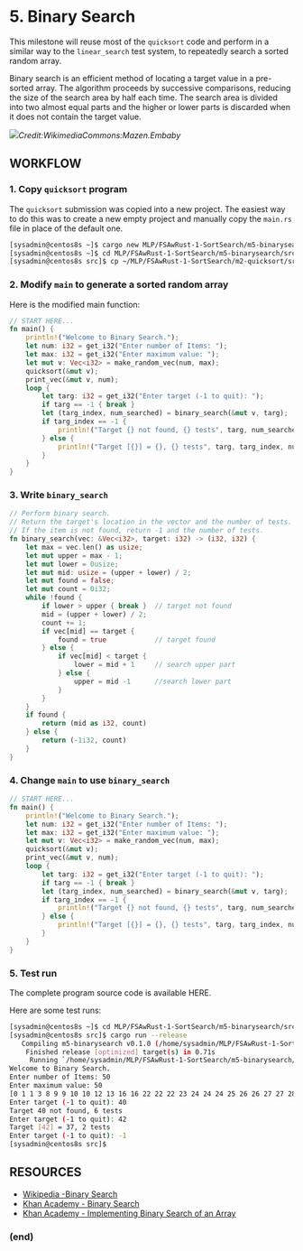 # 5. Binary Search
This milestone will reuse most of the `quicksort` code and perform in a similar way to the `linear_search` test system, to repeatedly search a sorted random array.

Binary search is an efficient method of locating a target value in a pre-sorted array. The algorithm proceeds by successive comparisons, reducing the size of the search area by half each time. The search area is divided into two almost equal parts and the higher or lower parts is discarded when it does not contain the target value.

![](https://upload.wikimedia.org/wikipedia/commons/c/c1/Binary-search-work.gif)_Credit:WikimediaCommons:Mazen.Embaby_

## WORKFLOW
### 1. Copy `quicksort` program
The `quicksort` submission was copied into a new project. The easiest way to do this was to create a new empty project and manually copy the `main.rs` file in place of the default one.
``` bash
[sysadmin@centos8s ~]$ cargo new MLP/FSAwRust-1-SortSearch/m5-binarysearch
[sysadmin@centos8s ~]$ cd MLP/FSAwRust-1-SortSearch/m5-binarysearch/src
[sysadmin@centos8s src]$ cp ~/MLP/FSAwRust-1-SortSearch/m2-quicksort/src/main.rs .
```
### 2. Modify `main` to generate a sorted random array
Here is the modified main function:
``` rust
// START HERE...
fn main() {
	println!("Welcome to Binary Search.");
    let num: i32 = get_i32("Enter number of Items: ");
    let max: i32 = get_i32("Enter maximum value: ");
    let mut v: Vec<i32> = make_random_vec(num, max);
    quicksort(&mut v);
    print_vec(&mut v, num);
    loop {
		let targ: i32 = get_i32("Enter target (-1 to quit): ");
		if targ == -1 { break }
		let (targ_index, num_searched) = binary_search(&mut v, targ);
		if targ_index == -1 {
			println!("Target {} not found, {} tests", targ, num_searched);
		} else {
			println!("Target [{}] = {}, {} tests", targ, targ_index, num_searched);
		}
	}
}
```
### 3. Write `binary_search`
``` rust
// Perform binary search.
// Return the target's location in the vector and the number of tests.
// If the item is not found, return -1 and the number of tests.
fn binary_search(vec: &Vec<i32>, target: i32) -> (i32, i32) {
	let max = vec.len() as usize;
	let mut upper = max - 1;
	let mut lower = 0usize;
	let mut mid: usize = (upper + lower) / 2;
	let mut found = false;
	let mut count = 0i32;
	while !found {
		if lower > upper { break }	// target not found
		mid = (upper + lower) / 2;
		count += 1;
		if vec[mid] == target {
			found = true			// target found
		} else {
			if vec[mid] < target {
				lower = mid + 1		// search upper part
			} else {
				upper = mid -1		//search lower part
			}
		}
	}
	if found {
		return (mid as i32, count)
	} else {
		return (-1i32, count)
	}
}
```
### 4. Change `main` to use `binary_search`
``` rust
// START HERE...
fn main() {
	println!("Welcome to Binary Search.");
    let num: i32 = get_i32("Enter number of Items: ");
    let max: i32 = get_i32("Enter maximum value: ");
    let mut v: Vec<i32> = make_random_vec(num, max);
    quicksort(&mut v);
    print_vec(&mut v, num);
    loop {
		let targ: i32 = get_i32("Enter target (-1 to quit): ");
		if targ == -1 { break }
		let (targ_index, num_searched) = binary_search(&mut v, targ);
		if targ_index == -1 {
			println!("Target {} not found, {} tests", targ, num_searched);
		} else {
			println!("Target [{}] = {}, {} tests", targ, targ_index, num_searched);
		}
	}
}
```
### 5. Test run
The complete program source code is available HERE.

Here are some test runs:
``` bash
[sysadmin@centos8s ~]$ cd MLP/FSAwRust-1-SortSearch/m5-binarysearch/src
[sysadmin@centos8s src]$ cargo run --release
   Compiling m5-binarysearch v0.1.0 (/home/sysadmin/MLP/FSAwRust-1-SortSearch/m5-binarysearch)
    Finished release [optimized] target(s) in 0.71s
     Running `/home/sysadmin/MLP/FSAwRust-1-SortSearch/m5-binarysearch/target/release/m5-binarysearch`
Welcome to Binary Search.
Enter number of Items: 50
Enter maximum value: 50
[0 1 1 3 8 9 9 10 10 12 13 16 16 22 22 22 23 24 24 24 25 26 26 27 27 28 28 30 30 31 32 32 32 32 34 37 38 42 42 42 44 45 45 46 47 47 48 49 49 49]
Enter target (-1 to quit): 40
Target 40 not found, 6 tests
Enter target (-1 to quit): 42
Target [42] = 37, 2 tests
Enter target (-1 to quit): -1
[sysadmin@centos8s src]$ 
```

## RESOURCES
* [Wikipedia -Binary Search](https://en.wikipedia.org/wiki/Binary_search_algorithm)
* [Khan Academy - Binary Search](https://www.khanacademy.org/computing/computer-science/algorithms/binary-search/a/binary-search)
* [Khan Academy - Implementing Binary Search of an Array](https://www.khanacademy.org/computing/computer-science/algorithms/binary-search/a/implementing-binary-search-of-an-array)

### (end)
